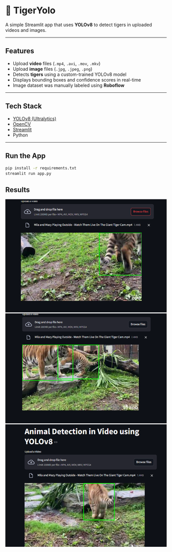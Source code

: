 # 🐅 TigerYolo

A simple Streamlit app that uses **YOLOv8** to detect tigers in uploaded videos and images.

---

## Features

- Upload **video** files (`.mp4`, `.avi`, `.mov`, `.mkv`)
- Upload **image** files (`.jpg`, `.jpeg`, `.png`)
- Detects **tigers** using a custom-trained YOLOv8 model
- Displays bounding boxes and confidence scores in real-time
- Image dataset was manually labeled using **Roboflow**

---

## Tech Stack

- [YOLOv8 (Ultralytics)](https://github.com/ultralytics/ultralytics)
- [OpenCV](https://opencv.org/)
- [Streamlit](https://streamlit.io/)
- Python

---

## Run the App

```bash
pip install -r requirements.txt
streamlit run app.py
```

## Results 

![Demo](Result_Img/result.PNG)
![Demo](Result_Img/result1.PNG)
![Demo](Result_Img/result2.PNG)
